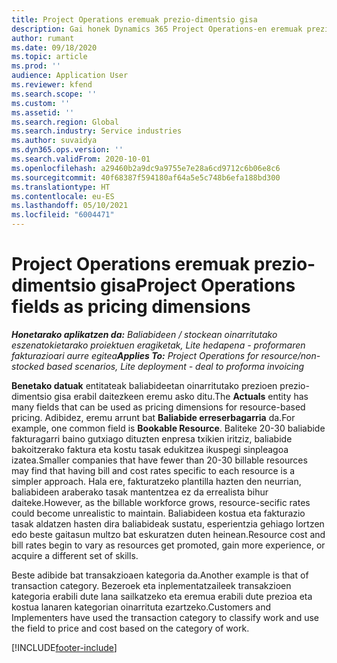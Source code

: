 ```yaml
---
title: Project Operations eremuak prezio-dimentsio gisa
description: Gai honek Dynamics 365 Project Operations-en eremuak prezio-dimentsio gisa erabiltzeari buruzko informazioa eskaintzen du.
author: rumant
ms.date: 09/18/2020
ms.topic: article
ms.prod: ''
audience: Application User
ms.reviewer: kfend
ms.search.scope: ''
ms.custom: ''
ms.assetid: ''
ms.search.region: Global
ms.search.industry: Service industries
ms.author: suvaidya
ms.dyn365.ops.version: ''
ms.search.validFrom: 2020-10-01
ms.openlocfilehash: a29460b2a9dc9a9755e7e28a6cd9712c6b06e8c6
ms.sourcegitcommit: 40f68387f594180af64a5e5c748b6efa188bd300
ms.translationtype: HT
ms.contentlocale: eu-ES
ms.lasthandoff: 05/10/2021
ms.locfileid: "6004471"
---
```

# <a name="project-operations-fields-as-pricing-dimensions"></a><span data-ttu-id="c6423-103">Project Operations eremuak prezio-dimentsio gisa</span><span class="sxs-lookup"><span data-stu-id="c6423-103">Project Operations fields as pricing dimensions</span></span>

<span data-ttu-id="c6423-104">_**Honetarako aplikatzen da:** Baliabideen / stockean oinarritutako eszenatokietarako proiektuen eragiketak, Lite hedapena - proformaren fakturazioari aurre egitea_</span><span class="sxs-lookup"><span data-stu-id="c6423-104">_**Applies To:** Project Operations for resource/non-stocked based scenarios, Lite deployment - deal to proforma invoicing_</span></span>

<span data-ttu-id="c6423-105">**Benetako datuak** entitateak baliabideetan oinarritutako prezioen prezio-dimentsio gisa erabil daitezkeen eremu asko ditu.</span><span class="sxs-lookup"><span data-stu-id="c6423-105">The **Actuals** entity has many fields that can be used as pricing dimensions for resource-based pricing.</span></span> <span data-ttu-id="c6423-106">Adibidez, eremu arrunt bat **Baliabide erreserbagarria** da.</span><span class="sxs-lookup"><span data-stu-id="c6423-106">For example, one common field is **Bookable Resource**.</span></span> <span data-ttu-id="c6423-107">Baliteke 20-30 baliabide fakturagarri baino gutxiago dituzten enpresa txikien iritziz, baliabide bakoitzerako faktura eta kostu tasak edukitzea ikuspegi sinpleagoa izatea.</span><span class="sxs-lookup"><span data-stu-id="c6423-107">Smaller companies that have fewer than 20-30 billable resources may find that having bill and cost rates specific to each resource is a simpler approach.</span></span> <span data-ttu-id="c6423-108">Hala ere, fakturatzeko plantilla hazten den neurrian, baliabideen araberako tasak mantentzea ez da errealista bihur daiteke.</span><span class="sxs-lookup"><span data-stu-id="c6423-108">However, as the billable workforce grows, resource-secific rates could become unrealistic to maintain.</span></span> <span data-ttu-id="c6423-109">Baliabideen kostua eta fakturazio tasak aldatzen hasten dira baliabideak sustatu, esperientzia gehiago lortzen edo beste gaitasun multzo bat eskuratzen duten heinean.</span><span class="sxs-lookup"><span data-stu-id="c6423-109">Resource cost and bill rates begin to vary as resources get promoted, gain more experience, or acquire a different set of skills.</span></span> 

<span data-ttu-id="c6423-110">Beste adibide bat transakzioaen kategoria da.</span><span class="sxs-lookup"><span data-stu-id="c6423-110">Another example is that of transaction category.</span></span> <span data-ttu-id="c6423-111">Bezeroek eta inplementatzaileek transakzioen kategoria erabili dute lana sailkatzeko eta eremua erabili dute prezioa eta kostua lanaren kategorian oinarrituta ezartzeko.</span><span class="sxs-lookup"><span data-stu-id="c6423-111">Customers and Implementers have used the transaction category to classify work and use the field to price and cost based on the category of work.</span></span>


[!INCLUDE[footer-include](../includes/footer-banner.md)]